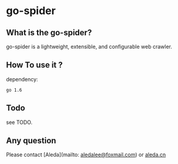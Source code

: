 # go-spider
## What is the go-spider?   
go-spider is a lightweight, extensible, and configurable
web crawler.

## How To use it ?
dependency:

    go 1.6

## Todo
see TODO.

## Any question
Please contact [Aleda](mailto: aledalee@foxmail.com) or [aleda.cn](http://aleda.cn)

